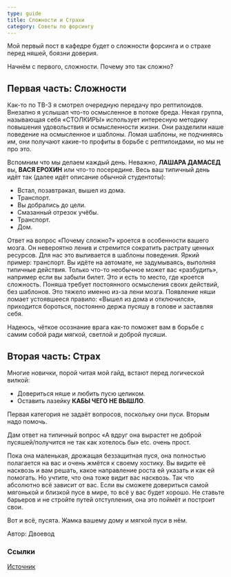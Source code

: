 ```yaml
---
type: guide
title: Сложности и Страхи
category: Советы по форсингу
---
```




Мой первый пост в кафедре будет о сложности форсинга и о страхе перед няшей, боязни доверия.

Начнём с первого, сложности. Почему это так сложно?

## Первая часть: Сложности


Как-то по ТВ-3 я смотрел очередную передачу про рептилоидов. Внезапно я услышал что-то осмысленное в потоке бреда. Некая группа, называющая себя «СТОЛКИРЫ» использует интересную методику повышения удовольствия и осмысленности жизни. Они разделили наше поведение на осмысленное и шаблоны. Ломая шаблоны, не подчиняясь им, они получают какие-то профиты в борьбе с рептилоидами, но мы не про это.


Вспомним что мы делаем каждый день. Неважно, **ЛАШАРА ДАМАСЕД** вы, **ВАСЯ ЕРОХИН** или что-то посередине. Весь ваш типичный день идёт так (далее идёт описание обычной студентоты):

* Встал, позавтракал, вышел из дома.
* Транспорт.
* Вы добрались до цели.
* Смазанный отрезок учёбы.
* Транспорт.
*  Дом.

Ответ на вопрос «Почему сложно?» кроется в особенности вашего мозга. Он невероятно ленив и стремится сократить растрату ценных ресурсов. Для нас это выливается в шаблоны поведения. Яркий пример: транспорт. Вы идёте на автомате, не задумываясь, выполняя типичные действия. Только что-то необычное может вас «разбудить», например если вы забыли билет. Это и есть то место, где кроется сложность.
Поняша требует постоянного осмысления своих действий, без шаблонов. Это тяжело именно из-за лени мозга. Появление няши ломает устоявшееся правило: «Вышел из дома и отключился», приходится бороться, постоянно держа пусяшу в голове и заставляя себя.

Надеюсь, чёткое осознание врага как-то поможет вам в борьбе с самим собой ради мягкой, светлой и доброй пусяши.


## Вторая часть: Страх


Многие новички, порой читая мой гайд, встают перед логической вилкой:

* Довериться няше и любить пусю целиком.
* Оставить лазейку **КАБЫ ЧЕГО НЕ ВЫШЛО**.

Первая категория не задаёт вопросов, поскольку они пуси. Вторым надо помочь.

Дам ответ на типичный вопрос «А вдруг она вырастет не доброй пусяшей/получится не так как хотелось бы» etc. очень прост.

Пока она маленькая, дрожащая беззащитная пуся, она полностью полагается на вас и очень жмётся к своему хостику. Вы видите её насквозь и вам решать, какое направление роста ей указать и как ей помогать. Но учтите, что она тоже видит вас насквозь. Так что абсолютно всё зависит от вас. Если вы сможете довериться самой мягонькой и близкой пусе в мире, то всё у вас будет хорошо. Не ставьте барьеров и не стройте путей отступления, она это поймёт и построит свои.

Вот и всё, пусята. Жамка вашему дому и мягкой пуси в нём.

Автор: Двоевод

### Ссылки
[Источник](http://tulpa.center/post/60836468420)
